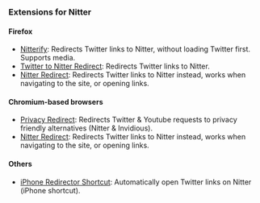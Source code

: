### Extensions for Nitter
#### Firefox
- [Nitterify](https://addons.mozilla.org/en-US/firefox/addon/nitterify/): Redirects Twitter links to Nitter, without loading Twitter first. Supports media.
- [Twitter to Nitter Redirect](https://addons.mozilla.org/en-US/firefox/addon/twitter-to-nitter-redirect/): Redirects Twitter links to Nitter.
- [Nitter Redirect](https://addons.mozilla.org/en-US/firefox/addon/nitter-redirect/): Redirects Twitter links to Nitter instead, works when navigating to the site, or opening links.
#### Chromium-based browsers
- [Privacy Redirect](https://chrome.google.com/webstore/detail/privacy-redirect/pmcmeagblkinmogikoikkdjiligflglb): Redirects Twitter & Youtube requests to privacy friendly alternatives (Nitter & Invidious).
- [Nitter Redirect](https://chrome.google.com/webstore/detail/nitter-redirect/mohaicophfnifehkkkdbcejkflmgfkof): Redirects Twitter links to Nitter instead, works when navigating to the site, or opening links.
#### Others
- [iPhone Redirector Shortcut](https://www.icloud.com/shortcuts/3e90ac68c77b45eb82cb18dab519ff76): Automatically open Twitter links on Nitter (iPhone shortcut).
